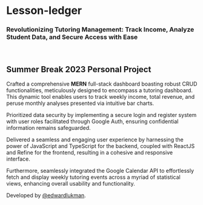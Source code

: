 # **Lesson-ledger**
### Revolutionizing Tutoring Management: Track Income, Analyze Student Data, and Secure Access with Ease

<br>

## Summer Break 2023 Personal Project
Crafted a comprehensive **MERN** full-stack dashboard boasting robust CRUD functionalities, meticulously designed to encompass a tutoring dashboard. This dynamic tool enables users to track weekly income, total revenue, and peruse monthly analyses presented via intuitive bar charts.

Prioritized data security by implementing a secure login and register system with user roles facilitated through Google Auth, ensuring confidential information remains safeguarded.

Delivered a seamless and engaging user experience by harnessing the power of JavaScript and TypeScript for the backend, coupled with ReactJS and Refine for the frontend, resulting in a cohesive and responsive interface.

Furthermore, seamlessly integrated the Google Calendar API to effortlessly fetch and display weekly tutoring events across a myriad of statistical views, enhancing overall usability and functionality.

Developed by [@edwardlukman](https://github.com/gudluckman).